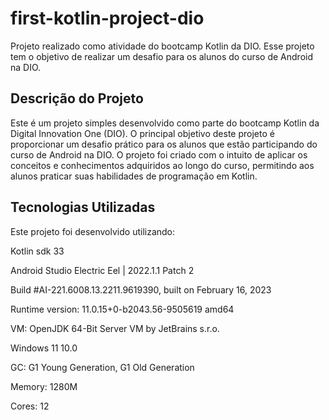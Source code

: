 # first-kotlin-project-dio

Projeto realizado como atividade do bootcamp Kotlin da DIO. Esse projeto tem o objetivo de realizar um desafio para os alunos do curso de Android na DIO.

## Descrição do Projeto

Este é um projeto simples desenvolvido como parte do bootcamp Kotlin da Digital Innovation One (DIO). O principal objetivo deste projeto é proporcionar um desafio prático para os alunos que estão participando do curso de Android na DIO. O projeto foi criado com o intuito de aplicar os conceitos e conhecimentos adquiridos ao longo do curso, permitindo aos alunos praticar suas habilidades de programação em Kotlin.

## Tecnologias Utilizadas

Este projeto foi desenvolvido utilizando:

Kotlin sdk 33

Android Studio Electric Eel | 2022.1.1 Patch 2

Build #AI-221.6008.13.2211.9619390, built on February 16, 2023

Runtime version: 11.0.15+0-b2043.56-9505619 amd64

VM: OpenJDK 64-Bit Server VM by JetBrains s.r.o.

Windows 11 10.0

GC: G1 Young Generation, G1 Old Generation

Memory: 1280M

Cores: 12

